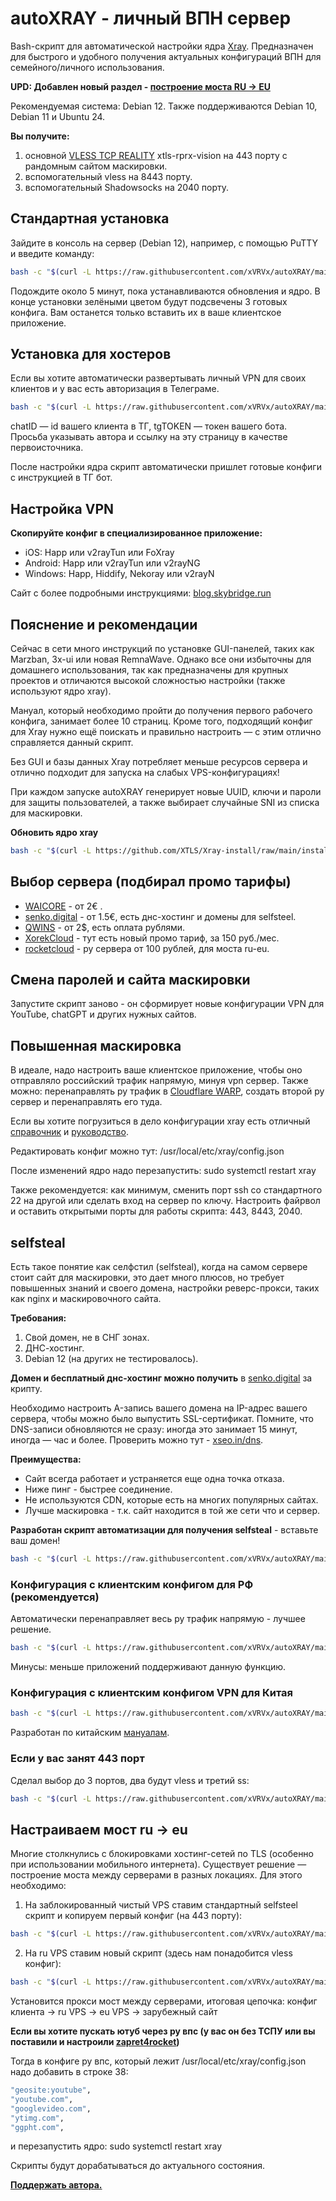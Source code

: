 # autoXRAY - личный ВПН сервер
Bash-скрипт для автоматической настройки ядра [Xray](https://github.com/XTLS/Xray-core). Предназначен для быстрого и удобного получения актуальных конфигураций ВПН для семейного/личного использования.

**UPD: Добавлен новый раздел - [построение моста RU -> EU](https://github.com/xVRVx/autoXRAY#%D0%BD%D0%B0%D1%81%D1%82%D1%80%D0%B0%D0%B8%D0%B2%D0%B0%D0%B5%D0%BC-%D0%BC%D0%BE%D1%81%D1%82-ru---eu)**

Рекомендуемая система: Debian 12. Также поддерживаются Debian 10, Debian 11 и Ubuntu 24.

**Вы получите:**
1. основной [VLESS TCP REALITY](https://gozargah.github.io/marzban/ru/docs/xray-inbounds) xtls-rprx-vision на 443 порту с рандомным сайтом маскировки.
2. вспомогательный vless на 8443 порту.
3. вспомогательный Shadowsocks на 2040 порту.

## Стандартная установка
Зайдите в консоль на сервер (Debian 12), например, с помощью PuTTY и введите команду:
```bash
bash -c "$(curl -L https://raw.githubusercontent.com/xVRVx/autoXRAY/main/autoXRAY.sh)"
```
Подождите около 5 минут, пока устанавливаются обновления и ядро. В конце установки зелёными цветом будут подсвечены 3 готовых конфига. Вам останется только вставить их в ваше клиентское приложение.

## Установка для хостеров
Если вы хотите автоматически развертывать личный VPN для своих клиентов и у вас есть авторизация в Телеграме. 
```bash
bash -c "$(curl -L https://raw.githubusercontent.com/xVRVx/autoXRAY/main/autoXRAY.sh)" -- chatID tgTOKEN
```
chatID — id вашего клиента в ТГ, tgTOKEN — токен вашего бота. Просьба указывать автора и ссылку на эту страницу в качестве первоисточника.


После настройки ядра скрипт автоматически пришлет готовые конфиги с инструкцией в ТГ бот.


## Настройка VPN
**Скопируйте конфиг в специализированное приложение:**

- iOS: Happ или v2rayTun или FoXray
- Android: Happ или v2rayTun или v2rayNG
- Windows: Happ, Hiddify, Nekoray или v2rayN


Сайт с более подробными инструкциями:  [blog.skybridge.run](https://blog.skybridge.run)


## Пояснение и рекомендации

Сейчас в сети много инструкций по установке GUI-панелей, таких как Marzban, 3x-ui или новая RemnaWave. Однако все они избыточны для домашнего использования, так как предназначены для крупных проектов и отличаются высокой сложностью настройки (также используют ядро xray). 

Мануал, который необходимо пройти до получения первого рабочего конфига, занимает более 10 страниц. 
Кроме того, подходящий конфиг для Xray нужно ещё поискать и правильно настроить — с этим отлично справляется данный скрипт.

Без GUI и базы данных Xray потребляет меньше ресурсов сервера и отлично подходит для запуска на слабых VPS-конфигурациях!

При каждом запуске autoXRAY генерирует новые UUID, ключи и пароли для защиты пользователей, а также выбирает случайные SNI из списка для маскировки.

**Обновить ядро xray**
```bash
bash -c "$(curl -L https://github.com/XTLS/Xray-install/raw/main/install-release.sh)" @ install
```

## Выбор сервера (подбирал промо тарифы)

- [WAICORE](https://waicore.com/?from=3063) - от 2€ .
- [senko.digital](https://senko.digital/?ref=47670) - от 1.5€, есть днс-хостинг и домены для selfsteel.
- [QWINS](https://my.qwins.co/?from=1827) - от 2$, есть оплата рублями.
- [XorekCloud](https://xorek.cloud/?from=28522) - тут есть новый промо тариф, за 150 руб./мес.
- [rocketcloud](https://rocketcloud.ru/?affiliate_uuid=e9ad7432-7898-4de2-8606-38eb90e0c1a6) - ру сервера от 100 рублей, для моста ru-eu.


## Смена паролей и сайта маскировки

Запустите скрипт заново - он сформирует новые конфигурации VPN для YouTube, chatGPT и других нужных сайтов.

## Повышенная маскировка

В идеале, надо настроить ваше клиентское приложение, чтобы оно отправляло российский трафик напрямую, минуя vpn сервер. Также можно: перенаправлять ру трафик в [Cloudflare WARP](https://marzban-docs.sm1ky.com/tutorials/cloudflare-warp/), создать второй ру сервер и перенаправлять его туда.

Если вы хотите погрузиться в дело конфигурации xray есть отличный [справочник](https://xtls.github.io/ru/config/outbounds/vless.html) и [руководство](https://github.com/XTLS/Xray-core/discussions/3518).

Редактировать конфиг можно тут: /usr/local/etc/xray/config.json

После изменений ядро надо перезапустить: sudo systemctl restart xray

Также рекомендуется: как минимум, сменить порт ssh со стандартного 22 на другой или сделать вход на сервер по ключу. Настроить файрвол и оставить открытыми порты для работы скрипта: 443, 8443, 2040.


## selfsteal

Есть такое понятие как селфстил (selfsteal), когда на самом сервере стоит сайт для маскировки, это дает много плюсов, но требует повышенных знаний и своего домена, настройки реверс-прокси, таких как nginx и маскировочного сайта.

**Требования:**
1. Свой домен, не в СНГ зонах.
2. ДНС-хостинг.
3. Debian 12 (на других не тестировалось).

**Домен и бесплатный днс-хостинг можно получить** в [senko.digital](https://senko.digital/?ref=47670) за крипту.

Необходимо настроить A-запись вашего домена на IP-адрес вашего сервера, чтобы можно было выпустить SSL-сертификат. Помните, что DNS-записи обновляются не сразу: иногда это занимает 15 минут, иногда — час и более. Проверить можно тут - [xseo.in/dns](https://xseo.in/dns).

**Преимущества:**
- Сайт всегда работает и устраняется еще одна точка отказа.
- Ниже пинг - быстрее соединение.
- Не используются CDN, которые есть на многих популярных сайтах.
- Лучше маскировка - т.к. сайт находится в той же сети что и сервер.

**Разработан скрипт автоматизации для получения selfsteal** - вставьте ваш домен!
```bash
bash -c "$(curl -L https://raw.githubusercontent.com/xVRVx/autoXRAY/main/autoXRAYselfsteal.sh)" -- вашДОМЕН.com
```

### Конфигурация с клиентским конфигом для РФ (рекомендуется)
Автоматически перенаправляет весь ру трафик напрямую - лучшее решение.
```bash
bash -c "$(curl -L https://raw.githubusercontent.com/xVRVx/autoXRAY/main/autoXRAYselfstealConfRU.sh)" -- вашДОМЕН.com
```
Минусы: меньше приложений поддерживают данную функцию.

### Конфигурация с клиентским конфигом VPN для Китая
```bash
bash -c "$(curl -L https://raw.githubusercontent.com/xVRVx/autoXRAY/main/autoXRAYselfstealConfChina.sh)" -- вашДОМЕН.com
```
Разработан по китайским [мануалам](https://xtls.github.io/ru/document/level-0/ch08-xray-clients.html#_8-3-%D0%B4%D0%BE%D0%BF%D0%BE%D0%BB%D0%BD%D0%B8%D1%82%D0%B5%D0%BB%D1%8C%D0%BD%D0%BE%D0%B5-%D0%B7%D0%B0%D0%B4%D0%B0%D0%BD%D0%B8%D0%B5-1-%D0%BD%D0%B0%D1%81%D1%82%D1%80%D0%BE%D0%B8%D0%BA%D0%B0-xray-core-%D0%BD%D0%B0-%D0%BF%D0%BA-%D0%B2%D1%80%D1%83%D1%87%D0%BD%D1%83%D1%8E).

### Если у вас занят 443 порт

Сделал выбор до 3 портов, два будут vless и третий ss:
```bash
bash -c "$(curl -L https://raw.githubusercontent.com/xVRVx/autoXRAY/main/autoXRAYno443.sh)" -- 456 321 2000
```


## Настраиваем мост ru -> eu
Многие столкнулись с блокировками хостинг-сетей по TLS (особенно при использовании мобильного интернета). Существует решение — построение моста между серверами в разных локациях. Для этого необходимо:

1) На заблокированный чистый VPS ставим стандартный selfsteel скрипт и копируем первый конфиг (на 443 порту):
```bash
bash -c "$(curl -L https://raw.githubusercontent.com/xVRVx/autoXRAY/main/autoXRAYselfsteal.sh)" -- поддомен1.вашДОМЕН.com
```
2) На ru VPS ставим новый скрипт (здесь нам понадобится vless конфиг):
```bash
bash -c "$(curl -L https://raw.githubusercontent.com/xVRVx/autoXRAY/main/autoXRAYselfstealConfRUbrEU.sh)" -- поддомен2.вашДОМЕН.com "vless://вашКонфиг"
```
Установится прокси мост между серверами, итоговая цепочка: конфиг клиента -> ru VPS -> eu VPS -> зарубежный сайт

**Если вы хотите пускать ютуб через ру впс (у вас он без ТСПУ или вы поставили и настроили [zapret4rocket](https://github.com/IndeecFOX/zapret4rocket))**

Тогда в конфиге ру впс, который лежит /usr/local/etc/xray/config.json надо добавить в строке 38:
```bash
"geosite:youtube",
"youtube.com",
"googlevideo.com",
"ytimg.com",
"ggpht.com",
```
и перезапустить ядро: sudo systemctl restart xray

Скрипты будут дорабатываться до актуального состояния.

**[Поддержать автора.](https://pay.cryptocloud.plus/pos/Weu1Y0fOhLho0nte)**
